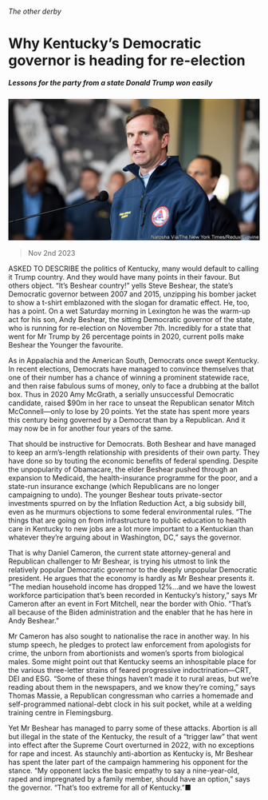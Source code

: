 ###### The other derby

# Why Kentucky’s Democratic governor is heading for re-election 

##### Lessons for the party from a state Donald Trump won easily 

![image](images/20231104_USP001.jpg) 

> Nov 2nd 2023 

ASKED TO DESCRIBE the politics of Kentucky, many would default to calling it Trump country. And they would have many points in their favour. But others object. “It’s Beshear country!” yells Steve Beshear, the state’s Democratic governor between 2007 and 2015, unzipping his bomber jacket to show a t-shirt emblazoned with the slogan for dramatic effect. He, too, has a point. On a wet Saturday morning in Lexington he was the warm-up act for his son, Andy Beshear, the sitting Democratic governor of the state, who is running for re-election on November 7th. Incredibly for a state that went for Mr Trump by 26 percentage points in 2020, current polls make Beshear the Younger the favourite.

As in Appalachia and the American South, Democrats once swept Kentucky. In recent elections, Democrats have managed to convince themselves that one of their number has a chance of winning a prominent statewide race, and then raise fabulous sums of money, only to face a drubbing at the ballot box. Thus in 2020 Amy McGrath, a serially unsuccessful Democratic candidate, raised $90m in her race to unseat the Republican senator Mitch McConnell—only to lose by 20 points. Yet the state has spent more years this century being governed by a Democrat than by a Republican. And it may now be in for another four years of the same.

That should be instructive for Democrats. Both Beshear  and  have managed to keep an arm’s-length relationship with presidents of their own party. They have done so by touting the economic benefits of federal spending. Despite the unpopularity of Obamacare, the elder Beshear pushed through an expansion to Medicaid, the health-insurance programme for the poor, and a state-run insurance exchange (which Republicans are no longer campaigning to undo). The younger Beshear touts private-sector investments spurred on by the Inflation Reduction Act, a big subsidy bill, even as he murmurs objections to some federal environmental rules. “The things that are going on from infrastructure to public education to health care in Kentucky to new jobs are a lot more important to a Kentuckian than whatever they’re arguing about in Washington, DC,” says the governor.

That is why Daniel Cameron, the current state attorney-general and Republican challenger to Mr Beshear, is trying his utmost to link the relatively popular Democratic governor to the deeply unpopular Democratic president. He argues that the economy is hardly as Mr Beshear presents it. “The median household income has dropped 12%…and we have the lowest workforce participation that’s been recorded in Kentucky’s history,” says Mr Cameron after an event in Fort Mitchell, near the border with Ohio. “That’s all because of the Biden administration and the enabler that he has here in Andy Beshear.”

Mr Cameron has also sought to nationalise the race in another way. In his stump speech, he pledges to protect law enforcement from apologists for crime, the unborn from abortionists and women’s sports from biological males. Some might point out that Kentucky seems an inhospitable place for the various three-letter strains of feared progressive indoctrination—CRT, DEI and ESG. “Some of these things haven’t made it to rural areas, but we’re reading about them in the newspapers, and we know they’re coming,” says Thomas Massie, a Republican congressman who carries a homemade and self-programmed national-debt clock in his suit pocket, while at a welding training centre in Flemingsburg.

Yet Mr Beshear has managed to parry some of these attacks. Abortion is all but illegal in the state of the Kentucky, the result of a “trigger law” that went into effect after the Supreme Court overturned  in 2022, with no exceptions for rape and incest. As staunchly anti-abortion as Kentucky is, Mr Beshear has spent the later part of the campaign hammering his opponent for the stance. “My opponent lacks the basic empathy to say a nine-year-old, raped and impregnated by a family member, should have an option,” says the governor. “That’s too extreme for all of Kentucky.”■


